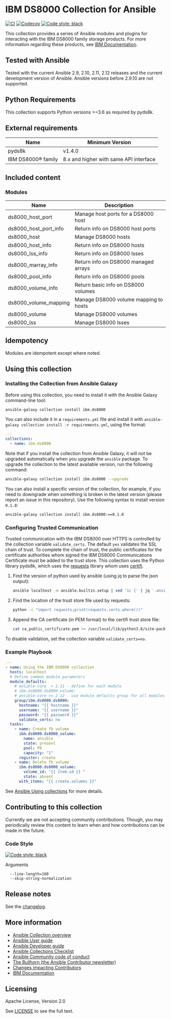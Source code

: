 # IBM DS8000 Collection for Ansible

<!-- Add CI and code coverage badges here. Samples included below. -->

[![CI](https://github.com/ansible-collections/ibm.ds8000/workflows/CI/badge.svg?event=push)](https://github.com/ansible-collections/ibm.ds8000/actions/workflows/ansible-test.yml)
[![Codecov](https://img.shields.io/codecov/c/github/ansible-collections/ibm.ds8000)](https://codecov.io/gh/ansible-collections/ibm.ds8000)
[![Code style: black](https://img.shields.io/badge/code%20style-black-000000.svg)](https://github.com/psf/black)

<!-- Describe the collection and why a user would want to use it. What does the collection do? -->

This collection provides a series of Ansible modules and plugins for interacting with the IBM DS8000 family storage products. For more information regarding these products, see [IBM Documentation](https://www.ibm.com/docs/en).

## Tested with Ansible

<!-- List the versions of Ansible the collection has been tested with. Must match what is in galaxy.yml. -->

Tested with the current Ansible 2.9, 2.10, 2.11, 2.12 releases and the current development version of Ansible. Ansible versions before 2.9.10 are not supported.

## Python Requirements

This collection supports Python versions >=3.6 as required by pyds8k.

## External requirements

<!-- List any external resources the collection depends on, for example minimum versions of an OS, libraries, or utilities. Do not list other Ansible collections here. -->

| Name               | Minimum Version                        |
| ------------------ | -------------------------------------- |
| pyds8k             | v1.4.0                                 |
| IBM DS8000® family | 8.x and higher with same API interface |

## Included content

<!-- Galaxy will eventually list the module docs within the UI, but until that is ready, you may need to either describe your plugins etc here, or point to an external docsite to cover that information. -->

### Modules

| Name                  | Description                           |
| --------------------- | ------------------------------------- |
| ds8000_host_port      | Manage host ports for a DS8000 host   |
| ds8000_host_port_info | Return info on DS8000 host ports      |
| ds8000_host           | Manage DS8000 hosts                   |
| ds8000_host_info      | Return info on DS8000 hosts           |
| ds8000_lss_info       | Return info on DS8000 lsses           |
| ds8000_marray_info    | Return info on DS8000 managed arrays  |
| ds8000_pool_info      | Return info on DS8000 pools           |
| ds8000_volume_info    | Return basic info on DS8000 volumes   |
| ds8000_volume_mapping | Manage DS8000 volume mapping to hosts |
| ds8000_volume         | Manage DS8000 volumes                 |
| ds8000_lss            | Manage DS8000 lsses                   |

## Idempotency

Modules are idempotent except where noted.

## Using this collection

<!--Include some quick examples that cover the most common use cases for your collection content. It can include the following examples of installation and upgrade (change NAMESPACE.COLLECTION_NAME correspondingly):-->

### Installing the Collection from Ansible Galaxy

Before using this collection, you need to install it with the Ansible Galaxy command-line tool:

```bash
ansible-galaxy collection install ibm.ds8000
```

You can also include it in a `requirements.yml` file and install it with `ansible-galaxy collection install -r requirements.yml`, using the format:

```yaml
---
collections:
  - name: ibm.ds8000
```

Note that if you install the collection from Ansible Galaxy, it will not be upgraded automatically when you upgrade the `ansible` package. To upgrade the collection to the latest available version, run the following command:

```bash
ansible-galaxy collection install ibm.ds8000 --upgrade
```

You can also install a specific version of the collection, for example, if you need to downgrade when something is broken in the latest version (please report an issue in this repository). Use the following syntax to install version `0.1.0`:

```bash
ansible-galaxy collection install ibm.ds8000:==0.1.0
```

### Configuring Trusted Communication

Trusted communication with the IBM DS8000 over HTTPS is controlled by the collection variable `validate_certs`. The default `yes` validates the SSL chain of trust. To complete the chain of trust, the public certificates for the certificate authorities whom signed the IBM DS8000 Communications Certificate must be added to the trust store. This collection uses the Python library pyds8k, which uses the [requests](https://docs.python-requests.org/) library whom uses [certifi](https://certifiio.readthedocs.io/en/latest/).

1. Find the version of python used by ansible (using jq to parse the json output):

   ```bash
   ansible localhost -m ansible.builtin.setup | sed '1c {' | jq '.ansible_facts.ansible_python.executable'
   ```

2. Find the location of the trust store file used by requests:

   ```bash
   python -c "import requests;print(requests.certs.where())"
   ```

3. Append the CA certificate (in PEM format) to the certifi trust store file:

   ```bash
   cat ca_public_certificate.pem >> /usr/local/lib/python3.6/site-packages/certifi/cacert.pem
   ```

To disable validation, set the collection variable `validate_certs=no`.

### Example Playbook

```yaml
---
- name: Using the IBM DS8000 collection
  hosts: localhost
  # Define common module parameters
  module_defaults:
    # ansible-core  < 2.11 - define for each module
    # ibm.ds8000.ds8000_volume:
    # ansible-core >= 2.12 - use module defaults group for all modules
    group/ibm.ds8000.ds8000:
      hostname: "{{ hostname }}"
      username: "{{ username }}"
      password: "{{ password }}"
      validate_certs: no
  tasks:
    - name: Create fb volume
      ibm.ds8000.ds8000_volume:
        name: ansible
        state: present
        pool: P0
        capacity: "1"
      register: create
    - name: Delete fb volume
      ibm.ds8000.ds8000_volume:
        volume_id: "{{ item.id }} "
        state: absent
      with_items: "{{ create.volumes }}"
```

See [Ansible Using collections](https://docs.ansible.com/ansible/devel/user_guide/collections_using.html) for more details.

## Contributing to this collection

<!--Describe how the community can contribute to your collection. At a minimum, include how and where users can create issues to report problems or request features for this collection.  List contribution requirements, including preferred workflows and necessary testing, so you can benefit from community PRs. If you are following general Ansible contributor guidelines, you can link to - [Ansible Community Guide](https://docs.ansible.com/ansible/latest/community/index.html). -->

Currently we are not accepting community contributions. Though, you may periodically review this content to learn when and how contributions can be made in the future.

### Code Style

[![Code style: black](https://img.shields.io/badge/code%20style-black-000000.svg)](https://github.com/psf/black)

Arguments

```shell
  --line-length=160
  --skip-string-normalization
```

## Release notes

See the [changelog](https://github.com/ansible-collections/ibm.ds8000/tree/main/CHANGELOG.rst).

## More information

<!-- List out where the user can find additional information, such as working group meeting times, slack/IRC channels, or documentation for the product this collection automates. At a minimum, link to: -->

- [Ansible Collection overview](https://github.com/ansible-collections/overview)
- [Ansible User guide](https://docs.ansible.com/ansible/latest/user_guide/index.html)
- [Ansible Developer guide](https://docs.ansible.com/ansible/latest/dev_guide/index.html)
- [Ansible Collections Checklist](https://github.com/ansible-collections/overview/blob/master/collection_requirements.rst)
- [Ansible Community code of conduct](https://docs.ansible.com/ansible/latest/community/code_of_conduct.html)
- [The Bullhorn (the Ansible Contributor newsletter)](https://us19.campaign-archive.com/home/?u=56d874e027110e35dea0e03c1&id=d6635f5420)
- [Changes impacting Contributors](https://github.com/ansible-collections/overview/issues/45)
- [IBM Documentation](https://www.ibm.com/docs/en/ds8900)

## Licensing

<!-- Include the appropriate license information here and a pointer to the full licensing details. If the collection contains modules migrated from the ansible/ansible repo, you must use the same license that existed in the ansible/ansible repo. See the GNU license example below. -->

Apache License, Version 2.0

See [LICENSE](https://opensource.org/licenses/Apache-2.0) to see the full text.
